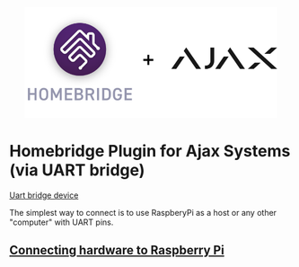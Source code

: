 
<p align="center">

<img src="./docs/logos.png" width="450">

</p>


# Homebridge Plugin for Ajax Systems (via UART bridge)

[Uart bridge device](https://support.ajax.systems/en/manuals/uartbridge/)

The simplest way to connect is to use RaspberyPi as a host or any other "computer" with UART pins.

## [Connecting hardware to Raspberry Pi](./docs/raspberry-uart.md)

